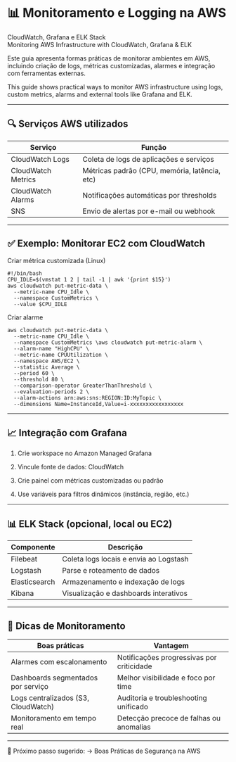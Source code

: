 # 📊 Monitoramento e Logging na AWS  
CloudWatch, Grafana e ELK Stack  
Monitoring AWS Infrastructure with CloudWatch, Grafana & ELK

Este guia apresenta formas práticas de monitorar ambientes em AWS, incluindo criação de logs, métricas customizadas, alarmes e integração com ferramentas externas.

This guide shows practical ways to monitor AWS infrastructure using logs, custom metrics, alarms and external tools like Grafana and ELK.

---

## 🔍 Serviços AWS utilizados

| Serviço            | Função                                        |
|--------------------|-----------------------------------------------|
| CloudWatch Logs    | Coleta de logs de aplicações e serviços       |
| CloudWatch Metrics | Métricas padrão (CPU, memória, latência, etc) |
| CloudWatch Alarms  | Notificações automáticas por thresholds       |
| SNS                | Envio de alertas por e-mail ou webhook        |

---

## ✅ Exemplo: Monitorar EC2 com CloudWatch

Criar métrica customizada (Linux)
```
#!/bin/bash
CPU_IDLE=$(vmstat 1 2 | tail -1 | awk '{print $15}')
aws cloudwatch put-metric-data \
  --metric-name CPU_Idle \
  --namespace CustomMetrics \
  --value $CPU_IDLE
```
Criar alarme
```
aws cloudwatch put-metric-data \
  --metric-name CPU_Idle \
  --namespace CustomMetrics \aws cloudwatch put-metric-alarm \
  --alarm-name "HighCPU" \
  --metric-name CPUUtilization \
  --namespace AWS/EC2 \
  --statistic Average \
  --period 60 \
  --threshold 80 \
  --comparison-operator GreaterThanThreshold \
  --evaluation-periods 2 \
  --alarm-actions arn:aws:sns:REGION:ID:MyTopic \
  --dimensions Name=InstanceId,Value=i-xxxxxxxxxxxxxxxxx
```
---

## 📈 Integração com Grafana

1. Crie workspace no Amazon Managed Grafana

2. Vincule fonte de dados: CloudWatch

3. Crie painel com métricas customizadas ou padrão

4. Use variáveis para filtros dinâmicos (instância, região, etc.)
---

## 📊 ELK Stack (opcional, local ou EC2)

| Componente  | Descrição                              |
|-------------|----------------------------------------|
| Filebeat    | Coleta logs locais e envia ao Logstash |
| Logstash    | Parse e roteamento de dados            |
| Elasticsearch | Armazenamento e indexação de logs    |
| Kibana      | Visualização e dashboards interativos  |
---

## 📘 Dicas de Monitoramento

| Boas práticas                       | Vantagem                                  |
|-------------------------------------|-------------------------------------------|
| Alarmes com escalonamento           | Notificações progressivas por criticidade |
| Dashboards segmentados por serviço  | Melhor visibilidade e foco por time       |
| Logs centralizados (S3, CloudWatch) | Auditoria e troubleshooting unificado     |
| Monitoramento em tempo real         | Detecção precoce de falhas ou anomalias   |
---

📘 Próximo passo sugerido:
→ Boas Práticas de Segurança na AWS
